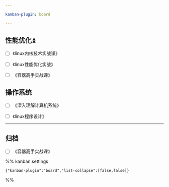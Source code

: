 ```yaml
---

kanban-plugin: board

---
```


## 性能优化⏫

- [ ] 《linux内核技术实战课》
- [ ] 《linux性能优化实战》
- [ ] 《容器高手实战课》


## 操作系统

- [ ] 《深入理解计算机系统》
- [ ] 《linux程序设计》


***

## 归档

- [ ] 《容器高手实战课》

%% kanban:settings
```
{"kanban-plugin":"board","list-collapse":[false,false]}
```
%%
